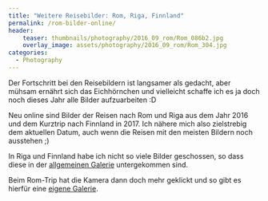 ```yaml
---
title: "Weitere Reisebilder: Rom, Riga, Finnland"
permalink: /rom-bilder-online/
header:
    teaser: thumbnails/photography/2016_09_rom/Rom_086b2.jpg
    overlay_image: assets/photography/2016_09_rom/Rom_304.jpg
categories:
  - Photography
---
```


Der Fortschritt bei den Reisebildern ist langsamer als gedacht, aber mühsam ernährt sich das Eichhörnchen und 
vielleicht schaffe ich es ja doch noch dieses Jahr alle Bilder aufzuarbeiten :D

Neu online sind Bilder der Reisen nach Rom und Riga aus dem Jahr 2016 und dem Kurztrip nach Finnland in 2017.
Ich nähere mich also zielstrebig dem aktuellen Datum, auch wenn die Reisen mit den meisten Bildern noch ausstehen ;) 

In Riga und Finnland habe ich nicht so viele Bilder geschossen,
so dass diese in der [allgemeinen Galerie](/photography/here-there-and-everywhere/) untergekommen sind. 

Beim Rom-Trip hat die Kamera dann doch mehr geklickt und so gibt es hierfür eine [eigene Galerie](/photography/rom-2016/).
